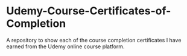 # Udemy-Course-Certificates-of-Completion
A repository to show each of the course completion certificates I have earned from the Udemy online course platform.
